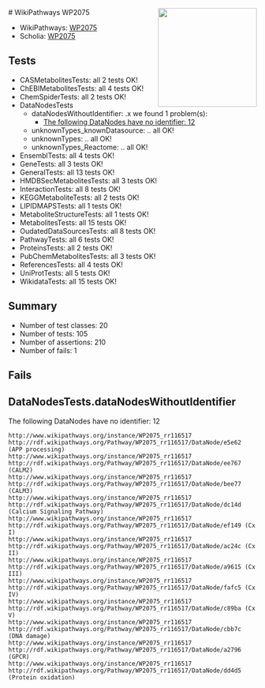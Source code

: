 <img style="float: right; width: 200px" src="https://upload.wikimedia.org/wikipedia/commons/thumb/8/83/Wplogo_with_text_500.png/640px-Wplogo_with_text_500.png" />
# WikiPathways WP2075

* WikiPathways: [WP2075](https://new.wikipathways.org/pathways/WP2075)
* Scholia: [WP2075](https://scholia.toolforge.org/wikipathways/WP2075)
## Tests
* CASMetabolitesTests: all 2 tests OK!
* ChEBIMetabolitesTests: all 4 tests OK!
* ChemSpiderTests: all 2 tests OK!
* DataNodesTests
    * dataNodesWithoutIdentifier: .x we found 1 problem(s):
        * [The following DataNodes have no identifier: 12](#8792c492)
    * unknownTypes_knownDatasource: .. all OK!
    * unknownTypes: .. all OK!
    * unknownTypes_Reactome: .. all OK!
* EnsemblTests: all 4 tests OK!
* GeneTests: all 3 tests OK!
* GeneralTests: all 13 tests OK!
* HMDBSecMetabolitesTests: all 3 tests OK!
* InteractionTests: all 8 tests OK!
* KEGGMetaboliteTests: all 2 tests OK!
* LIPIDMAPSTests: all 1 tests OK!
* MetaboliteStructureTests: all 1 tests OK!
* MetabolitesTests: all 15 tests OK!
* OudatedDataSourcesTests: all 8 tests OK!
* PathwayTests: all 6 tests OK!
* ProteinsTests: all 2 tests OK!
* PubChemMetabolitesTests: all 3 tests OK!
* ReferencesTests: all 4 tests OK!
* UniProtTests: all 5 tests OK!
* WikidataTests: all 15 tests OK!


## Summary

* Number of test classes: 20
* Number of tests: 105
* Number of assertions: 210
* Number of fails: 1

## Fails

<a name="8792c492" />

## DataNodesTests.dataNodesWithoutIdentifier

The following DataNodes have no identifier: 12
```
http://www.wikipathways.org/instance/WP2075_rr116517 http://rdf.wikipathways.org/Pathway/WP2075_rr116517/DataNode/e5e62 (APP processing)
http://www.wikipathways.org/instance/WP2075_rr116517 http://rdf.wikipathways.org/Pathway/WP2075_rr116517/DataNode/ee767 (CALM2)
http://www.wikipathways.org/instance/WP2075_rr116517 http://rdf.wikipathways.org/Pathway/WP2075_rr116517/DataNode/bee77 (CALM3)
http://www.wikipathways.org/instance/WP2075_rr116517 http://rdf.wikipathways.org/Pathway/WP2075_rr116517/DataNode/dc14d (Calcium Signaling Pathway)
http://www.wikipathways.org/instance/WP2075_rr116517 http://rdf.wikipathways.org/Pathway/WP2075_rr116517/DataNode/ef149 (Cx I)
http://www.wikipathways.org/instance/WP2075_rr116517 http://rdf.wikipathways.org/Pathway/WP2075_rr116517/DataNode/ac24c (Cx II)
http://www.wikipathways.org/instance/WP2075_rr116517 http://rdf.wikipathways.org/Pathway/WP2075_rr116517/DataNode/a9615 (Cx III)
http://www.wikipathways.org/instance/WP2075_rr116517 http://rdf.wikipathways.org/Pathway/WP2075_rr116517/DataNode/fafc5 (Cx IV)
http://www.wikipathways.org/instance/WP2075_rr116517 http://rdf.wikipathways.org/Pathway/WP2075_rr116517/DataNode/c89ba (Cx V)
http://www.wikipathways.org/instance/WP2075_rr116517 http://rdf.wikipathways.org/Pathway/WP2075_rr116517/DataNode/cbb7c (DNA damage)
http://www.wikipathways.org/instance/WP2075_rr116517 http://rdf.wikipathways.org/Pathway/WP2075_rr116517/DataNode/a2796 (GPCR)
http://www.wikipathways.org/instance/WP2075_rr116517 http://rdf.wikipathways.org/Pathway/WP2075_rr116517/DataNode/dd4d5 (Protein oxidation)
```

